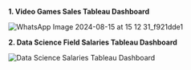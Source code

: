 **1. Video Games Sales Tableau Dashboard**

![WhatsApp Image 2024-08-15 at 15 12 31_f921dde1](https://github.com/user-attachments/assets/70138f4b-f4bd-4f7a-af78-419e925defe3)



**2. Data Science Field Salaries Tableau Dashboard**

![Data Science Salaries Tableau Dashboard ](https://github.com/user-attachments/assets/a72bedcf-28be-44b7-a399-8847297274dc)

